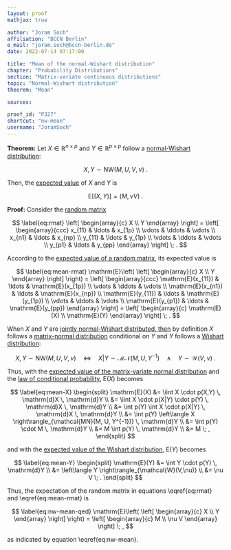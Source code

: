 ```yaml
---
layout: proof
mathjax: true

author: "Joram Soch"
affiliation: "BCCN Berlin"
e_mail: "joram.soch@bccn-berlin.de"
date: 2022-07-14 07:17:00

title: "Mean of the normal-Wishart distribution"
chapter: "Probability Distributions"
section: "Matrix-variate continuous distributions"
topic: "Normal-Wishart distribution"
theorem: "Mean"

sources:

proof_id: "P327"
shortcut: "nw-mean"
username: "JoramSoch"
---
```



**Theorem:** Let $X \in \mathbb{R}^{n \times p}$ and $Y \in \mathbb{R}^{p \times p}$ follow a [normal-Wishart distribution](/D/nw):

$$ \label{eq:nw}
X,Y \sim \mathrm{NW}(M, U, V, \nu) \; .
$$

Then, the [expected value](/D/mean) of $X$ and $Y$ is

$$ \label{eq:nw-mean}
\mathrm{E}[(X,Y)] = \left( M, \nu V \right) \; .
$$


**Proof:** Consider the [random matrix](/D/rmat)

$$ \label{eq:rmat}
\left[ \begin{array}{c} X \\ Y \end{array} \right] = \left[ \begin{array}{ccc} x_{11} & \ldots & x_{1p} \\ \vdots & \ddots & \vdots \\ x_{n1} & \ldots & x_{np} \\ y_{11} & \ldots & y_{1p} \\ \vdots & \ddots & \vdots \\ y_{p1} & \ldots & y_{pp} \end{array} \right] \; .
$$

According to the [expected value of a random matrix](/D/mean-rmat), its expected value is

$$ \label{eq:mean-rmat}
\mathrm{E}\left( \left[ \begin{array}{c} X \\ Y \end{array} \right] \right) = \left[ \begin{array}{ccc} \mathrm{E}(x_{11}) & \ldots & \mathrm{E}(x_{1p}) \\ \vdots & \ddots & \vdots \\ \mathrm{E}(x_{n1}) & \ldots & \mathrm{E}(x_{np}) \\ \mathrm{E}(y_{11}) & \ldots & \mathrm{E}(y_{1p}) \\ \vdots & \ddots & \vdots \\ \mathrm{E}(y_{p1}) & \ldots & \mathrm{E}(y_{pp}) \end{array} \right] = \left[ \begin{array}{c} \mathrm{E}(X) \\ \mathrm{E}(Y) \end{array} \right] \; .
$$

When $X$ and $Y$ are [jointly normal-Wishart distributed, then](/D/nw) by definition $X$ follows a [matrix-normal distribution](/D/matn) conditional on $Y$ and $Y$ follows a [Wishart distribution](/D/wish):

$$ \label{eq:nw-def}
X,Y \sim \mathrm{NW}(M, U, V, \nu) \quad \Leftrightarrow \quad X \vert Y \sim \mathcal{MN}(M, U, Y^{-1}) \quad \wedge \quad Y \sim \mathcal{W}(V, \nu) \; .
$$

Thus, with the [expected value of the matrix-variate normal distribution](/P/matn-mean) and the [law of conditional probability](/D/prob-cond), $\mathrm{E}(X)$ becomes

$$ \label{eq:mean-X}
\begin{split}
\mathrm{E}(X) &= \iint X \cdot p(X,Y) \, \mathrm{d}X \, \mathrm{d}Y \\
&= \iint X \cdot p(X|Y) \cdot p(Y) \, \mathrm{d}X \, \mathrm{d}Y \\
&= \int p(Y) \int X \cdot p(X|Y) \, \mathrm{d}X \, \mathrm{d}Y \\
&= \int p(Y) \left\langle X \right\rangle_{\mathcal{MN}(M, U, Y^{-1})} \, \mathrm{d}Y \\
&= \int p(Y) \cdot M \, \mathrm{d}Y \\
&= M \int p(Y) \, \mathrm{d}Y \\
&= M \; ,
\end{split}
$$

and with the [expected value of the Wishart distribution](/P/wish-mean), $\mathrm{E}(Y)$ becomes

$$ \label{eq:mean-Y}
\begin{split}
\mathrm{E}(Y) &= \int Y \cdot p(Y) \, \mathrm{d}Y \\
&= \left\langle Y \right\rangle_{\mathcal{W}(V,\nu)} \\
&= \nu V \; .
\end{split}
$$

Thus, the expectation of the random matrix in equations \eqref{eq:rmat} and \eqref{eq:mean-rmat} is

$$ \label{eq:nw-mean-qed}
\mathrm{E}\left( \left[ \begin{array}{c} X \\ Y \end{array} \right] \right) = \left[ \begin{array}{c} M \\ \nu V \end{array} \right] \; ,
$$

as indicated by equation \eqref{eq:nw-mean}.